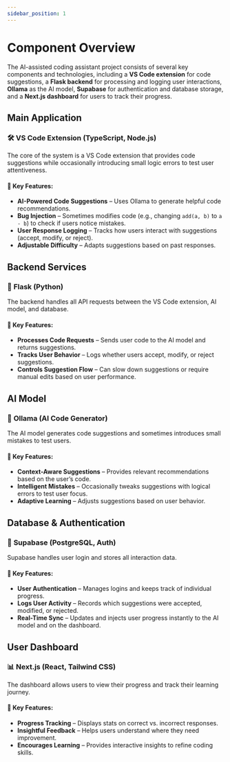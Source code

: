```yaml
---
sidebar_position: 1
---
```


# Component Overview

The AI-assisted coding assistant project consists of several key components and technologies, including a **VS Code extension** for code suggestions, a **Flask backend** for processing and logging user interactions, **Ollama** as the AI model, **Supabase** for authentication and database storage, and a **Next.js dashboard** for users to track their progress.

## Main Application  
### 🛠 **VS Code Extension (TypeScript, Node.js)**  
The core of the system is a VS Code extension that provides code suggestions while occasionally introducing small logic errors to test user attentiveness.  

#### 🔹 **Key Features:**  
- **AI-Powered Code Suggestions** – Uses Ollama to generate helpful code recommendations.  
- **Bug Injection** – Sometimes modifies code (e.g., changing `add(a, b)` to `a - b`) to check if users notice mistakes.  
- **User Response Logging** – Tracks how users interact with suggestions (accept, modify, or reject).  
- **Adjustable Difficulty** – Adapts suggestions based on past responses.  

## Backend Services  
### 🚀 **Flask (Python)**  
The backend handles all API requests between the VS Code extension, AI model, and database.  

#### 🔹 **Key Features:**  
- **Processes Code Requests** – Sends user code to the AI model and returns suggestions.  
- **Tracks User Behavior** – Logs whether users accept, modify, or reject suggestions.  
- **Controls Suggestion Flow** – Can slow down suggestions or require manual edits based on user performance.  

## AI Model  
### 🤖 **Ollama (AI Code Generator)**  
The AI model generates code suggestions and sometimes introduces small mistakes to test users.  

#### 🔹 **Key Features:**  
- **Context-Aware Suggestions** – Provides relevant recommendations based on the user’s code.  
- **Intelligent Mistakes** – Occasionally tweaks suggestions with logical errors to test user focus.  
- **Adaptive Learning** – Adjusts suggestions based on user behavior.  

## Database & Authentication  
### 🔐 **Supabase (PostgreSQL, Auth)**  
Supabase handles user login and stores all interaction data.  

#### 🔹 **Key Features:**  
- **User Authentication** – Manages logins and keeps track of individual progress.  
- **Logs User Activity** – Records which suggestions were accepted, modified, or rejected.  
- **Real-Time Sync** – Updates and injects user progress instantly to the AI model and on the dashboard.  

## User Dashboard  
### 📊 **Next.js (React, Tailwind CSS)**  
The dashboard allows users to view their progress and track their learning journey.  

#### 🔹 **Key Features:**  
- **Progress Tracking** – Displays stats on correct vs. incorrect responses.  
- **Insightful Feedback** – Helps users understand where they need improvement.  
- **Encourages Learning** – Provides interactive insights to refine coding skills.
